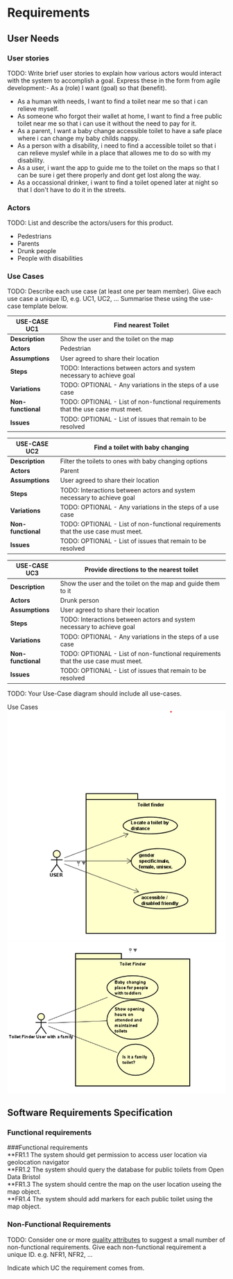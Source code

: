 # Requirements

## User Needs

### User stories  <!-- Eryk Szymanski -->
TODO: Write brief user stories to explain how various actors would interact with the system to accomplish a goal.
    Express these in the form from agile development:- As a (role) I want (goal) so that (benefit).

* As a human with needs, I want to find a toilet near me so that i can relieve myself.
* As someone who forgot their wallet at home, I want to find a free public toilet near me so that i can use it without the need to pay for it.
* As a parent, I want a baby change accessible toilet to have a safe place where i can change my baby childs nappy.
* As a person with a disability, i need to find a accessible toilet so that i can relieve myslef while in a place that allowes me to do so with my disability.
* As a user, i want the app to guide me to the toilet on the maps so that I can be sure i get there properly and dont get lost along the way.
* As a occassional drinker, i want to find a toilet opened later at night so that I don't have to do it in the streets.

### Actors
TODO: List and describe the actors/users for this product.
* Pedestrians 
* Parents
* Drunk people
* People with disabilities

### Use Cases
TODO: Describe each use case (at least one per team member).
    Give each use case a unique ID, e.g. UC1, UC2, ...
    Summarise these using the use-case template below.



| USE-CASE UC1 | Find nearest Toilet | 
| -------------------------------------- | ------------------- |
| **Description** | Show the user and the toilet on the map |
| **Actors** | Pedestrian |
| **Assumptions** | User agreed to share their location</td></tr>
| **Steps** | TODO: Interactions between actors and system necessary to achieve goal |
| **Variations** | TODO: OPTIONAL - Any variations in the steps of a use case |
| **Non-functional** | TODO: OPTIONAL - List of non-functional requirements that the use case must meet. |
| **Issues** | TODO: OPTIONAL - List of issues that remain to be resolved |

| USE-CASE UC2 | Find a toilet with baby changing | 
| -------------------------------------- | ------------------- |
| **Description** | Filter the toilets to ones with baby changing options |
| **Actors** | Parent |
| **Assumptions** | User agreed to share their location</td></tr>
| **Steps** | TODO: Interactions between actors and system necessary to achieve goal |
| **Variations** | TODO: OPTIONAL - Any variations in the steps of a use case |
| **Non-functional** | TODO: OPTIONAL - List of non-functional requirements that the use case must meet. |
| **Issues** | TODO: OPTIONAL - List of issues that remain to be resolved |

| USE-CASE UC3 | Provide directions to the nearest toilet | 
| -------------------------------------- | ------------------- |
| **Description** | Show the user and the toilet on the map and guide them to it |
| **Actors** | Drunk person |
| **Assumptions** | User agreed to share their location</td></tr>
| **Steps** | TODO: Interactions between actors and system necessary to achieve goal |
| **Variations** | TODO: OPTIONAL - Any variations in the steps of a use case |
| **Non-functional** | TODO: OPTIONAL - List of non-functional requirements that the use case must meet. |
| **Issues** | TODO: OPTIONAL - List of issues that remain to be resolved |


TODO: Your Use-Case diagram should include all use-cases.

Use Cases
![Use Case 1](https://github.com/szyma28/szyma28.github.io/blob/main/docs/Images/UserCase1.png) <!-- Jovan -->
![Use Case 2](https://github.com/szyma28/szyma28.github.io/blob/main/docs/Images/UseCase2%20toilet%20finder.png)  <!-- Eryk Szymanski -->


## Software Requirements Specification<br>
### Functional requirements<br>
###Functional requirements<br>
**FR1.1 The system should get permission to access user location via geolocation navigator <br>
**FR1.2 The system should query the database for public toilets from Open Data Bristol<br>
**FR1.3 The system should centre the map on the user location useing the map object.<br>
**FR1.4 The system should add markers for each public toilet using the map object.<br>



### Non-Functional Requirements
TODO: Consider one or more [quality attributes](https://en.wikipedia.org/wiki/ISO/IEC_9126) to suggest a small number of non-functional requirements.
Give each non-functional requirement a unique ID. e.g. NFR1, NFR2, ...

Indicate which UC the requirement comes from.
